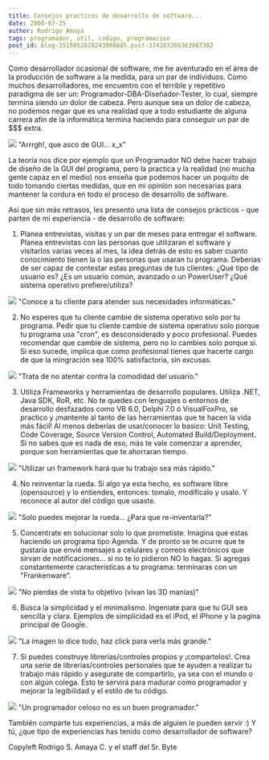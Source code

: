```yaml
---
title: Consejos practicos de desarrollo de software...
date: 2008-07-25
author: Rodrigo Amaya
tags: programador, util, codigo, programacion
post_id: blog-3515952828243908885.post-374203369363987302
---
```


Como desarrollador ocasional de software, me he aventurado en el área de la producción de software a la medida, para un par de individuos. Como muchos desarrolladores, me encuentro con el terrible y repetitivo paradigma de ser un: Programador-DBA-Diseñador-Tester, lo cual, siempre termina siendo un dolor de cabeza. Pero aunque sea un dolor de cabeza, no podemos negar que es una realidad que a todo estudiante de alguna carrera afín de la informática termina haciendo para conseguir un par de $$$ extra.

[![](http://bp3.blogger.com/_ayvorITawE4/SIqZ2Ow7KEI/AAAAAAAAA78/8C8xjBlcxaw/s400/hidden.png)](http://bp3.blogger.com/_ayvorITawE4/SIqZ2Ow7KEI/AAAAAAAAA78/8C8xjBlcxaw/s1600-h/hidden.png)
"Arrrgh!, que asco de GUI...
x_x"

La teoría nos dice por ejemplo que un Programador NO debe hacer trabajo de diseño de la GUI del programa, pero la practica y la realidad (no mucha gente capaz en el medio) nos enseña que podemos hacer un poquito de todo tomando ciertas medidas, que en mi opinión son necesarias para mantener la cordura en todo el proceso de desarrollo de software.

Así que sin más retrasos, les presento una lista de consejos prácticos - que parten de mi experiencia - de desarrollo de software:

1. Planea entrevistas, visitas y un par de meses para entregar el software. Planea entrevistas con las personas que utilizaran el software y visitarlos varias veces al mes, la idea detrás de esto es saber cuanto conocimiento tienen la o las personas que usaran tu programa. Deberías de ser capaz de contestar estas preguntas de tus clientes: ¿Qué tipo de usuario es? ¿Es un usuario común, avanzado o un PowerUser? ¿Qué sistema operativo prefiere/utiliza?

[![](http://bp1.blogger.com/_ayvorITawE4/SIqYKQ9kScI/AAAAAAAAA7M/Wn9saslUCnY/s400/prospectiveboss1kopie.jpg)](http://bp1.blogger.com/_ayvorITawE4/SIqYKQ9kScI/AAAAAAAAA7M/Wn9saslUCnY/s1600-h/prospectiveboss1kopie.jpg)
"Conoce a tu cliente para
atender sus necesidades informáticas."

2. No esperes que tu cliente cambie de sistema operativo solo por tu programa. Pedir que tu cliente cambie de sistema operativo solo porque tu programa usa "cron", es desconsiderado y poco profesional. Puedes recomendar que cambie de sistema, pero no lo cambies solo porque si. Si eso sucede, implica que como profesional tienes que hacerte cargo de que la mingración sea 100% satisfactoria, sin excusas.

[![](http://bp2.blogger.com/_ayvorITawE4/SIqYLOvaaII/AAAAAAAAA7k/RSdfX37bokU/s400/hypnoGuy.jpg)](http://bp2.blogger.com/_ayvorITawE4/SIqYLOvaaII/AAAAAAAAA7k/RSdfX37bokU/s1600-h/hypnoGuy.jpg)
"Trata de no atentar contra
la comodidad del usuario."

3. Utiliza Frameworks y herramientas de desarrollo populares. Utiliza .NET, Java SDK, RoR, etc. No te quedes con lenguajes o entornos de desarrollo desfazados como VB 6.0, Delphi 7.0 ó VisualFoxPro, se practico y ¡mantente al tanto de las herramientas que te hacen la vida más fácil! Al menos deberías de usar/conocer lo basico: Unit Testing, Code Coverage, Source Version Control, Automated Build/Deployment. Si no sabes que es nada de eso, más te vale comenzar a aprender, porque son herramientas que te ahorraran tiempo.

[![](http://bp0.blogger.com/_ayvorITawE4/SIqYK-_9z7I/AAAAAAAAA7c/X0EBkG1PvSI/s400/800px-Framework_complexity_of_the_Pater_Noster_lighthouse.jpg)](http://bp0.blogger.com/_ayvorITawE4/SIqYK-_9z7I/AAAAAAAAA7c/X0EBkG1PvSI/s1600-h/800px-Framework_complexity_of_the_Pater_Noster_lighthouse.jpg)
"Utilizar un framework hará
que tu trabajo sea más rápido."

4. No reinventar la rueda. Si algo ya esta hecho, es software libre (opensource) y lo entiendes, entonces: tomalo, modifícalo y usalo. Y reconoce al autor del código que usaste.

[![](http://bp3.blogger.com/_ayvorITawE4/SIqZ165cqGI/AAAAAAAAA70/2iuHJXCglF8/s400/wheel3.jpg)](http://bp3.blogger.com/_ayvorITawE4/SIqZ165cqGI/AAAAAAAAA70/2iuHJXCglF8/s1600-h/wheel3.jpg)
"Solo puedes mejorar la
rueda... ¿Para que re-inventarla?"

5. Concentrate en solucionar solo lo que prometiste. Imagina que estas haciendo un programa tipo Agenda. Y de pronto se te ocurre que te gustaría que envié mensajes a celulares y correos electrónicos que sirvan de notificaciones... si no te lo pidieron NO lo hagas. Si agregas constantemente características a tu programa: terminaras con un "Frankenware".

[![](http://bp0.blogger.com/_ayvorITawE4/SIqZ1_nZeyI/AAAAAAAAA7s/v2DmlP-v-6A/s400/candy.jpg)](http://bp0.blogger.com/_ayvorITawE4/SIqZ1_nZeyI/AAAAAAAAA7s/v2DmlP-v-6A/s1600-h/candy.jpg)
"No pierdas de vista tu
objetivo (vivan las 3D manías)"

6. Busca la simplicidad y el minimalismo. Ingeniate para que tu GUI sea sencilla y clara. Ejemplos de simplicidad es el iPod, el iPhone y la pagina principal de Google.

[![](http://bp3.blogger.com/_ayvorITawE4/SIqYKqxp5ZI/AAAAAAAAA7U/HHY62yvX2Hk/s400/yourproduct.jpg)](http://bp3.blogger.com/_ayvorITawE4/SIqYKqxp5ZI/AAAAAAAAA7U/HHY62yvX2Hk/s1600-h/yourproduct.jpg)
"La imagen lo dice todo, haz
click para verla más grande."

7. Si puedes construye librerías/controles propios y ¡compartelos!. Crea una serie de librerías/controles personales que te ayuden a realizar tu trabajo más rápido y asegurate de compartirlo, ya sea con el mundo o con algún colega. Esto te servirá para madurar como programador y mejorar la legibilidad y el estilo de tu código.

[![](http://bp1.blogger.com/_ayvorITawE4/SIqZ2IGlk6I/AAAAAAAAA8E/533pNeWrxs4/s400/security-padlock.jpg)](http://bp1.blogger.com/_ayvorITawE4/SIqZ2IGlk6I/AAAAAAAAA8E/533pNeWrxs4/s1600-h/security-padlock.jpg)
"Un programador celoso no es
un buen programador."

También comparte tus experiencias, a más de alguien le pueden servir :) Y tú, ¿que tipo de experiencias has tenido como desarrollador de software?

Copyleft Rodrigo S. Amaya C. y el staff del Sr. Byte